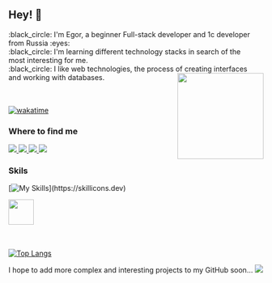 ## Hey! 👋

<div id="header" align="left"> 
  <a>
    :black_circle: I'm Egor, a beginner Full-stack developer and 1c developer from Russia :eyes: <br>
    :black_circle: I'm learning different technology stacks in search of the <br> most interesting for me.<br>
    :black_circle: I like web technologies, the process of creating interfaces <br> and working with databases.
  </a>  
  <a href="https://github.com/anuraghazra/github-readme-stats">
    <img height=170 align="right" src="https://github-readme-stats.vercel.app/api?username=6Trinity&show_icons=true&theme=transparent" />
  </a>    
</div>

<br>
<br>

[![wakatime](https://wakatime.com/badge/user/b5f1b285-a71f-4dc1-9a3c-9dc7b5bd3df0.svg)](https://wakatime.com/@b5f1b285-a71f-4dc1-9a3c-9dc7b5bd3df0)

### Where to find me

<div id="badges">
    <a href="https://t.me/n30Nk1nG">
      <img src="https://img.shields.io/badge/telegram-blue?logo=telegram&logoColor=white">
    </a>
    <a href="https://discord.com/users/496273213509074945">
      <img src="https://img.shields.io/badge/discord-00008b?logo=discord&logoColor=white">
    </a>
    <a href="https://steamcommunity.com/id/bigbabyban228/">
      <img src="https://img.shields.io/badge/steam-black?logo=steam&logoColor=white">
    </a>
    <a href="https://www.linkedin.com/in/6trinity">
      <img src="https://img.shields.io/badge/LinkedIn-blue">
    </a>

</div>
   
### Skils

<div id="stack">
  
[![My Skills](https://skillicons.dev/icons?i=cs,dotnet,css,html,figma,git,py,wordpress,)](https://skillicons.dev)

<img src="https://kassa.bifit.com/wiki/images/thumb/7/72/Product-1c.svg/2048px-Product-1c.svg.png" height="50">

</div>

<br>
<br>

[![Top Langs](https://github-readme-stats.vercel.app/api/top-langs/?username=6Trinity&layout=compact)](https://github.com/anuraghazra/github-readme-stats)

I hope to add more complex and interesting projects to my GitHub soon... <img src="https://camo.githubusercontent.com/20781fb7e6bcac4e827a97e65e8a1cda900a8fd523514b306043d7597e1fcea9/68747470733a2f2f636f756e742e6765746c6f6c692e636f6d2f6765742f4053756e7365744d6b74">
